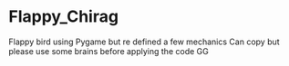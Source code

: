 # Flappy_Chirag
Flappy bird using Pygame but re defined a few mechanics 
Can copy but please use some brains before applying the code
GG
